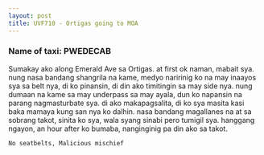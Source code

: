 ```yaml
---
layout: post
title: UVF710 - Ortigas going to MOA
---
```


### Name of taxi: PWEDECAB

Sumakay ako along Emerald Ave sa Ortigas. at first ok naman, mabait sya. nung nasa bandang shangrila na kame, medyo naririnig ko na may inaayos sya sa belt nya, di ko pinansin, di din ako timitingin sa may side nya. nung dumaan na kame sa may underpass sa may ayala, dun ko napansin na parang nagmasturbate sya. di ako makapagsalita, di ko sya masita kasi baka mamaya kung san nya ko dalhin. nasa bandang magallanes na at sa sobrang takot, sinita ko sya, wala syang sinabi pero tumigil sya. hanggang ngayon, an hour after ko bumaba, nanginginig pa din ako sa takot. 

```No seatbelts, Malicious mischief```
